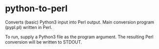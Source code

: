 # python-to-perl

Converts (basic) Python3 input into Perl output. Main conversion program (pypl.pl) written in Perl.

To run, supply a Python3 file as the program argument. The resulting Perl conversion will be written to STDOUT.
